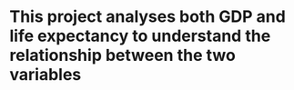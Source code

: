 # This project analyses both GDP and life expectancy to understand the relationship between the two variables
